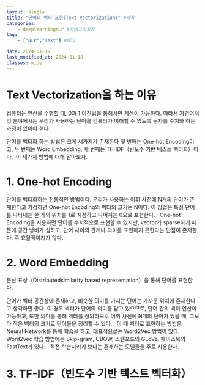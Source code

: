 ```yaml
---
layout: single
title: "단어의 벡터 표현(Text Vectorization)" #제목
categories: 
    - deeplearningNLP #카테고리설정
tag: 
    - ["NLP","Text"] #테그

date: 2024-01-19
last_modified_at: 2024-01-19
classes: wide    
---
```



# Text Vectorization을 하는 이유
 컴퓨터는 연산을 수행할 때, 0과 1 이진법을 통해서만 계산이 가능하다. 따라서 자연어처리 분야에서는 우리가 사용하는 단어를 컴퓨터가 이해할 수 있도록 문자를 수치화 하는 과정이 있어야 한다.

 단어를 벡터화 하는 방법은 크게 세가지가 존재한다 첫 번째는 One-hot Encoding이고, 두 번째는 Word Embedding, 세 번째는 TF-IDF（빈도수 기반 텍스트 벡터화）이다.  이 세가지 방법에 대해 알아보자.
 
# 1. One-hot Encoding
 단어를 벡터화하는 전통적인 방법이다. 우리가 사용하는 어휘 사전에 N개의 단어가 존재한다고 가정하면 One-hot Encoding의 벡터의 크기는 N이다. 이 방법은 특정 단어를 나타내는 한 개의 위치를 1로 지정하고 나머지는 0으로 표현한다.
 
 One-hot Encoding을 사용하면 단어를 수치적으로 표현할 수 있지만, vector가 sparse하기 때문에 공간 낭비가 심하고, 단어 사이의 관계나 의미를 표현하지 못한다는 단점이 존재한다. 즉 효율적이지가 않다.
 
 
# 2. Word Embedding
 분산 표상（Distributedsimilarity based representation）을 통해 단어를 표현한다.

 단어가 벡터 공간상에 존재하고, 비슷한 의미를 가지는 단어는 가까운 위치에 존재한다고 생각하면 좋다. 이 경우 벡터가 단어의 의미를 담고 있으므로, 단어 간의 벡터 연산이 가능하고, 또한 의미를 통해 벡터를 정의하므로 어휘 사전에 N개의 단어가 있을 때, 그보다 작은 벡터의 크기로 단어들을 정리할 수 있다.
 
 이 때 벡터로 표현하는 방법은 Neural Network를 통해 학습을 하고, 대표적으로는 Word2Vec 방법이 있다. Word2vec 학습 방법에는 Skip-gram, CBOW, 스탠포드의 GLoVe, 페이스북의 FastText가 있다.
 
 직접 학습시키기 보다는 존재하는 모델들을 주로 사용한다.
 
 
# 3. TF-IDF（빈도수 기반 텍스트 벡터화） 
            


